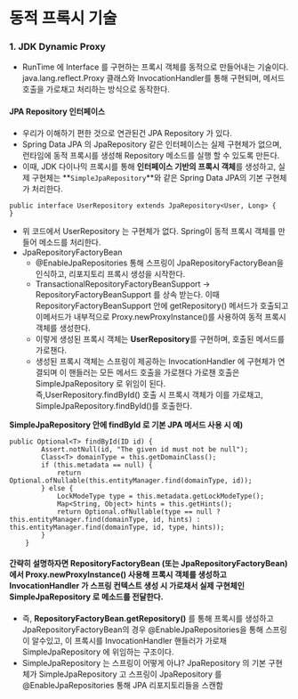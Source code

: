 # 동적 프록시 기술


### 1. JDK Dynamic Proxy
- RunTime 에 Interface 를 구현하는 프록시 객체를 동적으로 만들어내는 기술이다.
  java.lang.reflect.Proxy 클래스와 InvocationHandler를 통해 구현되며, 메서드 호출을 가로채고 처리하는 방식으로 동작한다.

#### JPA Repository 인터페이스
- 우리가 이해하기 편한 것으로 연관된건 JPA Repository 가 있다.
- Spring Data JPA 의 JpaRepository 같은 인터페이스는 실제 구현체가 없으며, 런타임에 동적 프록시를 생성해 Repository 메소드를 실행 할 수 있도록 만든다.
- 이때, JDK 다이나믹 프록시를 통해  **인터페이스 기반의 프록시 객체**를 생성하고, 실제 구현체는 **`SimpleJpaRepository`**와 같은 Spring Data JPA의 기본 구현체가 처리한다.

```
public interface UserRepository extends JpaRepository<User, Long> {
}
```
- 위 코드에서 UserRepository 는 구현체가 없다. Spring이 동적 프록시 객체를 만들어 메소드를 처리한다.
- JpaRepositoryFactoryBean
  - @EnableJpaRepositories 통해 스프링이 JpaRepositoryFactoryBean을 인식하고, 리포지토리 프록시 생성을 시작한다.
  - TransactionalRepositoryFactoryBeanSupport -> RepositoryFactoryBeanSupport 를 상속 받는다. 이때 RepositoryFactoryBeanSupport 안에 getRepository() 메서드가 호출되고 이메서드가 내부적으로
    Proxy.newProxyInstance()를 사용하여 동적 프록시 객체를 생성한다.
  - 이렇게 생성된 프록시 객체는 **UserRepository**를 구현하며, 호출된 메서드를 가로챈다.
  - 생성된 프록시 객체는 스프링이 제공하는 InvocationHandler 에 구현체가 연결되며 이 핸들러는 모든 메서드 호출을 가로챈다 가로챈 호출은 SimpleJpaRepository 로 위임이 된다. <br/>
  즉,UserRepository.findById() 호출 시 프록시 객체가 이를 가로채고, SimpleJpaRepository.findById()를 호출한다.
  
**SimpleJpaRepository 안에 findById 로 기본 JPA 메서드 사용 시 예)**
``` 
public Optional<T> findById(ID id) {
        Assert.notNull(id, "The given id must not be null");
        Class<T> domainType = this.getDomainClass();
        if (this.metadata == null) {
            return Optional.ofNullable(this.entityManager.find(domainType, id));
        } else {
            LockModeType type = this.metadata.getLockModeType();
            Map<String, Object> hints = this.getHints();
            return Optional.ofNullable(type == null ? this.entityManager.find(domainType, id, hints) : this.entityManager.find(domainType, id, type, hints));
        }
    }
```

#### 간략히 설명하자면 RepositoryFactoryBean (또는 JpaRepositoryFactoryBean) 에서 Proxy.newProxyInstance() 사용해 프록시 객체를 생성하고 InvocationHandler 가 스프링 컨텍스트 생성 시 가로채서 실제 구현체인 SimpleJpaRepository 로 메소드를 전달한다.
- 즉, **RepositoryFactoryBean.getRepository()** 를 통해 프록시를 생성하고 JpaRepositoryFactoryBean의 경우 @EnableJpaRepositories을 통해 스프링이 알수있고, 이 프록시를 InvocationHandler 핸들러가 가로채
  SimpleJpaRepository 에 위임하는 구조이다.
- SimpleJpaRepository 는 스프링이 어떻게 아냐? JpaRepository 의 기본 구현체가 SimpleJpaRepository 고 
스프링이 JpaRepository 를 @EnableJpaRepositories 통해 JPA 리포지토리들을 스캔함 
